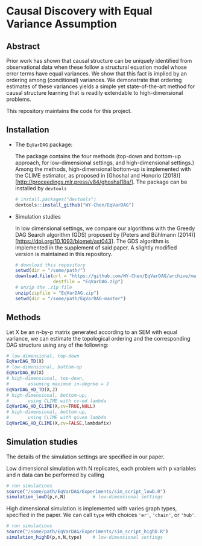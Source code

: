 # Causal Discovery with Equal Variance Assumption 

## Abstract

Prior work has shown that causal structure can be uniquely identified from observational data when these follow a structural equation model whose error terms have equal variances. We show that this fact is implied by an ordering among (conditional) variances. We demonstrate that ordering estimates of these variances yields a simple yet state-of-the-art method for causal structure learning that is readily extendable to high-dimensional problems.

This repository maintains the code for this project. 

## Installation

- The `EqVarDAG` package:

  The package contains the four methods (top-down and bottom-up approach, for low-dimensional settings, and high-dimensional settings.) Among the methods, high-dimensional bottom-up is implemented with the CLIME estimator, as proposed in [Ghoshal and Honorio (2018)][http://proceedings.mlr.press/v84/ghoshal18a/]. The package can be installed by `devtools` 

  ```R
  # install.packages("devtools")
  devtools::install_github("WY-Chen/EqVarDAG")
  ```

- Simulation studies

  In low dimensional settings, we compare our algorithms with the Greedy DAG Search algorithm (GDS) proposed by [Peters and B&uuml;hlmann (2014)][https://doi.org/10.1093/biomet/ast043]. The GDS algorithm is implemented in the supplement of said paper. A slightly modified version is maintained in this repository. 

  ```R
  # download this repository
  setwd(dir = "/some/path/")
  download.file(url = "https://github.com/WY-Chen/EqVarDAG/archive/master.zip",
                destfile = "EqVarDAG.zip")
  # unzip the .zip file
  unzip(zipfile = "EqVarDAG.zip")
  setwd(dir = "/some/path/EqVarDAG-master")
  ```

## Methods

Let X be an n-by-p matrix generated according to an SEM with equal variance, we can estimate the topological ordering and the corresponding DAG structure using any of the following:

```R
# low-dimensional, top-down
EqVarDAG_TD(X)
# low-dimensional, bottom-up
EqVarDAG_BU(X)
# high-dimensional, top-down, 
#		assuming maximum in-degree = J
EqVarDAG_HD_TD(X,J)
# high-dimensional, bottom-up, 
#		using CLIME with cv-ed lambda
EqVarDAG_HD_CLIME(X,cv=TRUE,NULL)
# high-dimensional, bottom-up, 
#		using CLIME with given lambda
EqVarDAG_HD_CLIME(X,cv=FALSE,lambdafix)
```

## Simulation studies

The details of the simulation settings are specified in our paper. 

 Low dimensional simulation with N replicates, each problem with p variables and n data can be performed by calling

```R
# run simulations
source("/some/path/EqVarDAG/Experiments/sim_script_lowD.R")
simulation_lowD(p,n,N) 			# low-dimensional settings
```

High dimensional simulation is implemented with varies graph types, specified in the paper. We can call `type`  with choices `'er'`, `'chain'`, or `'hub'`. 

```R
# run simulations
source("/some/path/EqVarDAG/Experiments/sim_script_highD.R")
simulation_highD(p,n,N,type) 	# low-dimensional settings
```

